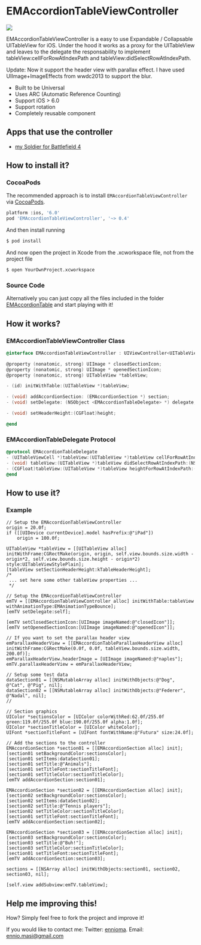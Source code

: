 EMAccordionTableViewController
==============================
![](https://dl.dropboxusercontent.com/u/37783784/EMAccordionTableViewControllerParallax.gif)

EMAccordionTableViewController is a easy to use Expandable / Collapsable UITableView for iOS. Under the hood it works as a proxy for the UITableView and leaves
to the delegate the responsability to implement tableView:cellForRowAtIndexPath and tableView:didSelectRowAtIndexPath.

Update: Now it support the header view with parallax effect. I have used UIImage+ImageEffects from wwdc2013 to support the blur.

* Built to be Universal
* Uses ARC (Automatic Reference Counting)
* Support iOS > 6.0
* Support rotation
* Completely reusable component

## Apps that use the controller
* [my Soldier for Battlefield 4](https://itunes.apple.com/us/app/my-soldier-for-battlefield-4/id718845676)

## How to install it?
### CocoaPods
The recommended approach is to install `EMAccordionTableViewController` via [CocoaPods](http://cocoapods.org/).

``` bash
platform :ios, '6.0'
pod 'EMAccordionTableViewController', '~> 0.4'
```

And then install running
``` bash
$ pod install
```

And now open the project in Xcode from the .xcworkspace file, not from the project file

``` bash
$ open YourOwnProject.xcworkspace
```

### Source Code
Alternatively you can just copy all the files included in the folder [EMAccordionTable](https://github.com/ennioma/EMAccordionTableViewController/tree/master/EMAccordionTable) and start playing with it!


## How it works?
### EMAccordionTableViewController Class

```objective-c
@interface EMAccordionTableViewController : UIViewController<UITableViewDataSource, UITableViewDelegate>

@property (nonatomic, strong) UIImage * closedSectionIcon;
@property (nonatomic, strong) UIImage * openedSectionIcon;
@property (nonatomic, strong) UITableView *tableView;

- (id) initWithTable:(UITableView *)tableView;

- (void) addAccordionSection: (EMAccordionSection *) section;
- (void) setDelegate: (NSObject <EMAccordionTableDelegate> *) delegate;

- (void) setHeaderHeight:(CGFloat)height;

@end
```
    
### EMAccordionTableDelegate Protocol

```objective-c
@protocol EMAccordionTableDelegate
- (UITableViewCell *)tableView:(UITableView *)tableView cellForRowAtIndexPath:(NSIndexPath *)indexPath;
- (void) tableView:(UITableView *)tableView didSelectRowAtIndexPath:(NSIndexPath *)indexPath;
- (CGFloat)tableView:(UITableView *)tableView heightForRowAtIndexPath:(NSIndexPath *)indexPath;
@end

```

## How to use it?
### Example
    // Setup the EMAccordionTableViewController
    origin = 20.0f;
    if ([[UIDevice currentDevice].model hasPrefix:@"iPad"])
        origin = 100.0f;
  
    UITableView *tableView = [[UITableView alloc] initWithFrame:CGRectMake(origin, origin, self.view.bounds.size.width - origin*2, self.view.bounds.size.height - origin*2) style:UITableViewStylePlain];
    [tableView setSectionHeaderHeight:kTableHeaderHeight];
    /*
     ... set here some other tableView properties ...
     */
    
    // Setup the EMAccordionTableViewController
    emTV = [[EMAccordionTableViewController alloc] initWithTable:tableView withAnimationType:EMAnimationTypeBounce];
    [emTV setDelegate:self];
    
    [emTV setClosedSectionIcon:[UIImage imageNamed:@"closedIcon"]];
    [emTV setOpenedSectionIcon:[UIImage imageNamed:@"openedIcon"]];

    // If you want to set the parallax header view
    emParallaxHeaderView = [[EMAccordionTableParallaxHeaderView alloc] initWithFrame:CGRectMake(0.0f, 0.0f, tableView.bounds.size.width, 200.0f)];
    emParallaxHeaderView.headerImage = [UIImage imageNamed:@"naples"];
    emTV.parallaxHeaderView = emParallaxHeaderView;
    
    // Setup some test data
    dataSection01 = [[NSMutableArray alloc] initWithObjects:@"Dog", @"Cat", @"Pig", nil];
    dataSection02 = [[NSMutableArray alloc] initWithObjects:@"Federer", @"Nadal", nil];
    //
    
    // Section graphics
    UIColor *sectionsColor = [UIColor colorWithRed:62.0f/255.0f green:119.0f/255.0f blue:190.0f/255.0f alpha:1.0f];
    UIColor *sectionTitleColor = [UIColor whiteColor];
    UIFont *sectionTitleFont = [UIFont fontWithName:@"Futura" size:24.0f];

    // Add the sections to the controller
    EMAccordionSection *section01 = [[EMAccordionSection alloc] init];
    [section01 setBackgroundColor:sectionsColor];
    [section01 setItems:dataSection01];
    [section01 setTitle:@"Animals"];
    [section01 setTitleFont:sectionTitleFont];
    [section01 setTitleColor:sectionTitleColor];
    [emTV addAccordionSection:section01];
    
    EMAccordionSection *section02 = [[EMAccordionSection alloc] init];
    [section02 setBackgroundColor:sectionsColor];
    [section02 setItems:dataSection02];
    [section02 setTitle:@"Tennis players"];
    [section02 setTitleColor:sectionTitleColor];
    [section01 setTitleFont:sectionTitleFont];
    [emTV addAccordionSection:section02];
    
    EMAccordionSection *section03 = [[EMAccordionSection alloc] init];
    [section03 setBackgroundColor:sectionsColor];
    [section03 setTitle:@"Buh!"];
    [section03 setTitleColor:sectionTitleColor];
    [section01 setTitleFont:sectionTitleFont];
    [emTV addAccordionSection:section03];
    
    sections = [[NSArray alloc] initWithObjects:section01, section02, section03, nil];
    
    [self.view addSubview:emTV.tableView];

## Help me improving this!
How? Simply feel free to fork the project and improve it!

If you would like to contact me:
Twitter: [ennioma](https://twitter.com/ennioma).
Email: ennio.masi@gmail.com
